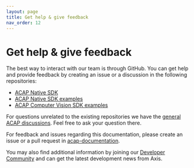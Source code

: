 ```yaml
---
layout: page
title: Get help & give feedback
nav_order: 12
---
```


# Get help & give feedback

The best way to interact with our team is through GitHub. You can get help and provide feedback by creating an issue or a discussion in the following repositories:

- [ACAP Native SDK](https://github.com/AxisCommunications/acap-native-sdk)
- [ACAP Native SDK examples](https://github.com/AxisCommunications/acap-native-sdk-examples)
- [ACAP Computer Vision SDK examples](https://github.com/AxisCommunications/acap-computer-vision-sdk-examples)

For questions unrelated to the existing repositories we have the [general ACAP discussions](https://github.com/orgs/AxisCommunications/discussions/categories/acap). Feel free to ask your question there.

For feedback and issues regarding this documentation, please create an issue or a pull request in [acap-documentation](https://github.com/AxisCommunications/acap-documentation/issues).

You may also find additional information by joining our [Developer Community](https://www.axis.com/developer-community) and can get the latest development news from Axis.
